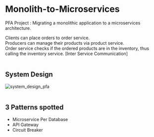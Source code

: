 ﻿# Monolith-to-Microservices
PFA Project : Migrating a monolithic application to a microservices architecture.

Clients can place orders to order service.
<br/>
Producers can manage their products via product service.
<br/>
Order service checks if the ordered products are in the inventory, thus calling the inventory service. [Inter Service Communication]
<br/>
<br/>
## System Design
![system_design_pfa](https://github.com/MYassineBoum/Monolith-to-Microservices/assets/115194839/25ba1ec8-3e66-4297-975d-5fca75370f57)
<br/>
<br/>
## 3 Patterns spotted
<ul>
  <li>Microservice Per Database</li>
  <li>API Gateway</li>
  <li>Circuit Breaker</li>
</ul>


